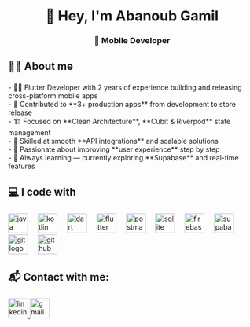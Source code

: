 <h1 align="center">👋 Hey,  I'm Abanoub Gamil</h1>

###

<h3 align="center">📱 Mobile Developer</h3>

###

<h2 align="left">🧑‍💻 About me</h2>

###

<p align="left">- 👨‍💻 Flutter Developer with 2 years of experience building and releasing cross-platform mobile apps  <br>- 📱 Contributed to **3+ production apps** from development to store release  <br>- 🏗️ Focused on **Clean Architecture**, **Cubit & Riverpod** state management  <br>- 🔗 Skilled at smooth **API integrations** and scalable solutions  <br>- 🎯 Passionate about improving **user experience** step by step  <br>- 🚀 Always learning — currently exploring **Supabase** and real-time features</p>

###

<h2 align="left">💻 I code with</h2>

###

<div align="left">
  <img src="https://skillicons.dev/icons?i=java" height="40" alt="java logo"  />
  <img width="12" />
  <img src="https://skillicons.dev/icons?i=kotlin" height="40" alt="kotlin logo"  />
  <img width="12" />
  <img src="https://skillicons.dev/icons?i=dart" height="40" alt="dart logo"  />
  <img width="12" />
  <img src="https://skillicons.dev/icons?i=flutter" height="40" alt="flutter logo"  />
  <img width="12" />
  <img src="https://skillicons.dev/icons?i=postman" height="40" alt="postman logo"  />
  <img width="12" />
  <img src="https://skillicons.dev/icons?i=sqlite" height="40" alt="sqlite logo"  />
  <img width="12" />
  <img src="https://skillicons.dev/icons?i=firebase" height="40" alt="firebase logo"  />
  <img width="12" />
  <img src="https://skillicons.dev/icons?i=supabase" height="40" alt="supabase logo"  />
  <img width="12" />
  <img src="https://skillicons.dev/icons?i=git" height="40" alt="git logo"  />
  <img width="12" />
  <img src="https://skillicons.dev/icons?i=github" height="40" alt="github logo"  />
</div>

###

<h2 align="left">📬 Contact with me:</h2>

###

<div align="left">
  <a href="https://www.linkedin.com/in/abanoub-gamil-b3327a219/" target="_blank">
    <img src="https://img.shields.io/static/v1?message=LinkedIn&logo=linkedin&label=&color=0077B5&logoColor=white&labelColor=&style=for-the-badge" height="40" alt="linkedin logo"  />
  </a>
  <a href="mailto:abanoubgamil189@gmail.com" target="_blank">
    <img src="https://img.shields.io/static/v1?message=Gmail&logo=gmail&label=&color=D14836&logoColor=white&labelColor=&style=for-the-badge" height="40" alt="gmail logo"  />
  </a>
</div>

###
